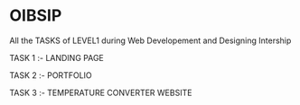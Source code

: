 # OIBSIP
All the TASKS of LEVEL1 during Web Developement and Designing Intership

TASK 1 :- LANDING PAGE

TASK 2 :- PORTFOLIO

TASK 3 :- TEMPERATURE CONVERTER WEBSITE
